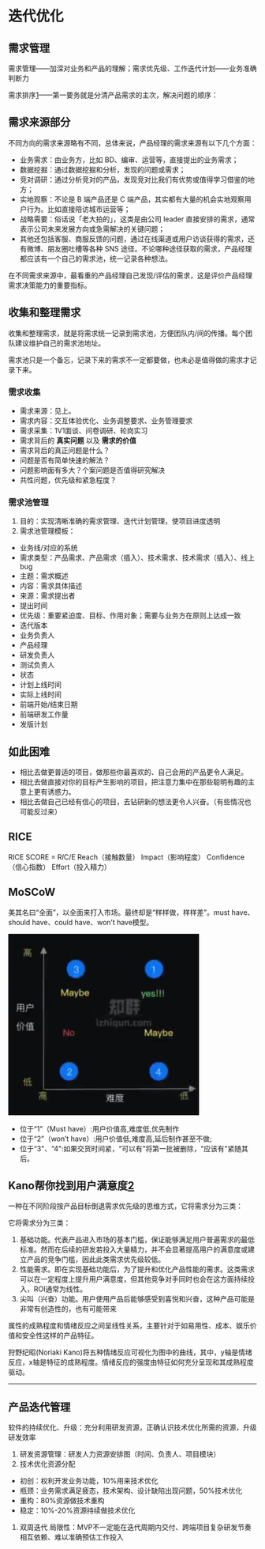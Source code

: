 # 迭代优化

## 需求管理

需求管理——加深对业务和产品的理解；需求优先级、工作迭代计划——业务准确判断力

需求排序[1]——第一要务就是分清产品需求的主次，解决问题的顺序：

## 需求来源部分

不同方向的需求来源略有不同，总体来说，产品经理的需求来源有以下几个方面：

- 业务需求：由业务方，比如 BD、编审、运营等，直接提出的业务需求；
- 数据挖掘：通过数据挖掘和分析，发现的问题或需求；
- 竞对调研：通过分析竞对的产品，发现竞对比我们有优势或值得学习借鉴的地方；
- 实地观察：不论是 B 端产品还是 C 端产品，其实都有大量的机会实地观察用户行为。比如直接陪访城市运营等；
- 战略需要：俗话说「老大拍的」，这类是由公司 leader 直接安排的需求，通常表示公司未来发展方向或急需解决的关键问题；
- 其他还包括客服、商服反馈的问题，通过在线渠道或用户访谈获得的需求，还有微博、朋友圈吐槽等各种 SNS 途径。不论哪种途径获取的需求，产品经理都应该有一个自己的需求池，统一记录各种想法。

在不同需求来源中，最看重的产品经理自己发现/评估的需求，这是评价产品经理需求决策能力的重要指标。

## 收集和整理需求

收集和整理需求，就是将需求统一记录到需求池，方便团队内/间的传播。每个团队建议维护自己的需求池地址。

需求池只是一个备忘，记录下来的需求不一定都要做，也未必是值得做的需求才记录下来。

### 需求收集

- 需求来源：见上。
- 需求内容：交互体验优化、业务调整要求、业务管理要求
- 需求采集：1V1面谈、问卷调研、轮岗实习
- 需求背后的 **真实问题** 以及 **需求的价值**
- 需求背后的真正问题是什么？
- 问题是否有简单快速的解法？
- 问题影响面有多大？个案问题是否值得研究解决
- 共性问题，优先级和紧急程度？

### 需求池管理

1. 目的：实现清晰准确的需求管理、迭代计划管理，使项目进度透明
1. 需求池管理模板：

- 业务线/对应的系统
- 需求类型：产品需求、产品需求（插入）、技术需求、技术需求（插入）、线上bug
- 主题：需求概述
- 内容：需求具体描述
- 来源：需求提出者
- 提出时间
- 优先级：重要紧迫度、目标、作用对象；需要与业务方在原则上达成一致
- 迭代版本
- 业务负责人
- 产品经理
- 研发负责人
- 测试负责人
- 状态
- 计划上线时间
- 实际上线时间
- 前端开始/结束日期
- 前端研发工作量
- 发版计划

## 如此困难

- 相比去做更普适的项目，做那些你最喜欢的、自己会用的产品更令人满足。
- 相比去做直接对你的目标产生影响的项目，把注意力集中在那些聪明有趣的主意上更有诱惑力。
- 相比去做自己已经有信心的项目，去钻研新的想法更令人兴奋。（有些情况也可能反过来）

## RICE

RICE SCORE = R*I*C/E
Reach（接触数量）
Impact（影响程度）
Confidence（信心指数）
Effort（投入精力）

## MoSCoW

美其名曰“全面”，以全面来打入市场。最终却是“样样做，样样差”。must have、should have、could have、won’t have模型。

![MoSCoW](../img/MoSCoW.png)

- 位于“1”（Must have）:用户价值高,难度低,优先制作
- 位于“2”（won’t have）:用户价值低,难度高,延后制作甚至不做;
- 位于“3"、“4":如果交货时间紧，“可以有”将第一批被删除，“应该有”紧随其后。

## Kano帮你找到用户满意度[2]

一种在不同阶段按产品目标倒退需求优先级的思维方式，它将需求分为三类：

它将需求分为三类：

1. 基础功能。代表产品进入市场的基本门槛，保证能够满足用户普遍需求的最低标准。然而在后续的研发若投入大量精力，并不会显著提高用户的满意度或建立产品的竞争门槛，因此此类需求优先级较低。
2. 性能需求。即在实现基础功能后，为了提升和优化产品性能的需求。这类需求可以在一定程度上提升用户满意度，但其他竞争对手同时也会在这方面持续投入，ROI通常为线性。
3. 尖叫（兴奋）功能。用户使用产品后能够感受到喜悦和兴奋，这种产品可能是非常有创造性的，也有可能带来

属性的成熟程度和情绪反应之间呈线性关系，主要针对于如易用性、成本、娱乐价值和安全性这样的产品特征。

狩野纪昭(Noriaki Kano)将五种情绪反应可视化为图中的曲线，其中，y轴是情绪反应，x轴是特征的成熟程度。情绪反应的强度由特征如何充分呈现和其成熟程度驱动。

----

## 产品迭代管理

软件的持续优化、升级：充分利用研发资源，正确认识技术优化所需的资源，升级研发效率

1. 研发资源管理：研发人力资源安排图（时间、负责人、项目模块）
1. 技术优化资源分配

- 初创：权利开发业务功能，10%用来技术优化
- 瓶颈：业务需求满足疲态，技术架构、设计缺陷出现问题，50%技术优化
- 重构：80%资源做技术重构
- 稳定：10%-20%资源持续做技术优化

1. 双周迭代
局限性：MVP不一定能在迭代周期内交付、跨端项目复杂研发节奏相互依赖、难以准确预估工作投入



[1]: http://www.woshipm.com/pd/1887717.html
[2]: https://www.huaweicloud.com/articles/280202e7d83cd36df93e5f027939cbaa.html
[3]: https://zhuanlan.zhihu.com/p/38387218
